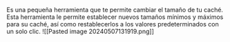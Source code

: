 Es una pequeña herramienta que te permite cambiar el tamaño de tu caché. Esta herramienta le permite establecer nuevos tamaños mínimos y máximos para su caché, así como restablecerlos a los valores predeterminados con un solo clic.
![[Pasted image 20240507131919.png]]